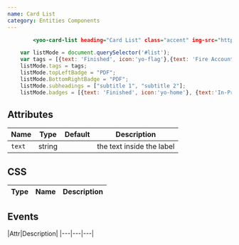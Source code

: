 ```yaml
---
name: Card List
category: Entities Components
---
```


```card-list.html
        <yoo-card-list heading="Card List" class="accent" img-src="https://pbs.twimg.com/profile_images/960887020666150913/psDP3pv9_400x400.jpg" id="list"></yoo-card-list>
```
```card-list.js
    var listMode = document.querySelector('#list');
    var tags = [{text: 'Finished', icon:'yo-flag'},{text: 'Fire Account', icon:'yo-fire'}];
    listMode.tags = tags;
    listMode.topLeftBadge = "PDF";
    listMode.BottomRightBadge = "PDF";
    listMode.subheadings = ["subtitle 1", "subtitle 2"];
    listMode.badges = [{text: 'Finished', icon:'yo-home'}, {text:'In-Progress'}];
```


## Attributes

|Name|Type|Default|Description|
|---|---|---|---|
|`text`|string|   |the text inside the label|

## CSS

|Type|Name|Description|
|---|---|---|


## Events
|Attr|Description|
|---|---|---|